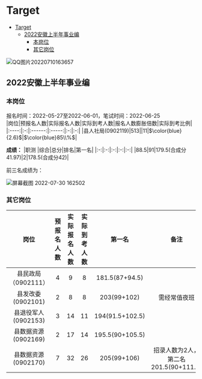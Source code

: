# Target

- [Target](#target)
  - [2022安徽上半年事业编](#2022安徽上半年事业编)
    - [本岗位](#本岗位)
    - [其它岗位](#其它岗位)

![QQ图片20220710163657](https://user-images.githubusercontent.com/56404426/178137590-cb8918d5-1858-4a21-b83f-89ffb279881f.png)

## 2022安徽上半年事业编

### 本岗位

报名时间：2022-05-27至2022-06-01，笔试时间：2022-06-25  
|岗位|预报名人数|实际报名人数|实际到考人数|报名人数膨胀倍数|实际到考比例|
|:----:|:-:|:------:|:-----:|:-:|:-:|
|县人社局(0902119)|513||11|$\color{blue}{2.6}$|$\color{blue}85\\%$|

**成绩：**
|职测 |综合|总分|排名|第一名|
|:-:|:-:|:-:|:-:|:-:|
|88.5|91|179.5(合成分41.97)|2|178.5(合成分42)|

前三名成绩为：

![屏幕截图 2022-07-30 162502](https://user-images.githubusercontent.com/56404426/181905912-abeaa92f-2d69-4f54-abd5-4b21163023fb.jpg)

### 其它岗位

|岗位|预报名人数|实际报名人数|实际到考人数|第一名|备注|报名人数膨胀倍数|实际到考比例|
|:--------:|:-----:|:----:|:-:|:-:|:-:|:-:|:-:|
|县民政局（0902111）|4|9|8|181.5(87+94.5)||$\color{blue}{2.25}$|$\color{blue}{88.8\\%}$|
|县发改委(0902101)|2|8|8|203(99+102)|需经常值夜班|$\color{blue}{4}$|$\color{blue}{100\\%}$|
|县退役军人(0902153)|3|14|11|194(91.5+102.5)||$\color{blue}{4.67}$|$\color{blue}{78.6\\%}$|
|县数据资源(0902169)|2|17|14|195.5(90+105.5)||$\color{blue}{8.5}$|$\color{blue}{82.4\\%}$|
|县数据资源(0902170)|7|32|26|205(99+106)|招录人数为2人，第二名201.5(90+111.5)|$\color{blue}{4.57}$|$\color{blue}{81\\%}$|

